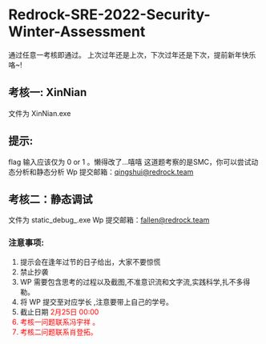 # Redrock-SRE-2022-Security-Winter-Assessment

通过任意一考核即通过。
上次过年还是上次，下次过年还是下次，提前新年快乐咯~!

## 考核一: XinNian
文件为 XinNian.exe
## 提示:
flag 输入应该仅为 0 or 1 。懒得改了...嘻嘻
这道题考察的是SMC，你可以尝试动态分析和静态分析
Wp 提交邮箱：qingshui@redrock.team
 ## 考核二：静态调试

文件为 static_debug_.exe
Wp 提交邮箱：fallen@redrock.team
### 注意事项:
1. 提示会在逢年过节的日子给出，大家不要惊慌
2. 禁止抄袭
3. WP 需要包含思考的过程以及截图,不准意识流和文字流,实践科学,扎不多得勒。
4. 将 WP 提交至对应学长 ,注意要带上自己的学号。
5. 截止日期 <font color =red > 2月25日 00:00  <font>
6. 考核一问题联系冯宇祥 。
7. 考核二问题联系肖登拓。

